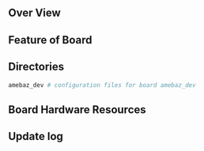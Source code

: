 ## Over View

## Feature of Board

## Directories

```sh
amebaz_dev # configuration files for board amebaz_dev
```

## Board Hardware Resources

## Update log
